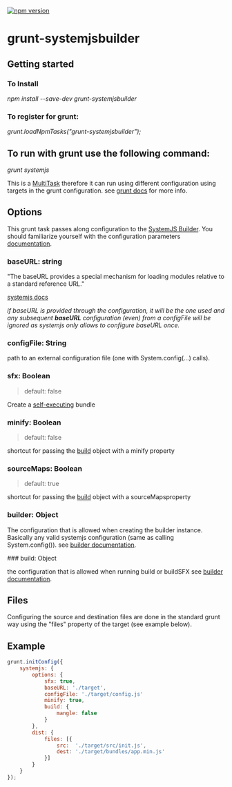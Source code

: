 [![npm version](https://badge.fury.io/js/grunt-systemjsbuilder.svg)](https://www.npmjs.com/package/grunt-systemjsbuilder)

# grunt-systemjsbuilder

## Getting started

### To Install

_npm install --save-dev grunt-systemjsbuilder_

### To register for grunt: 

_grunt.loadNpmTasks("grunt-systemjsbuilder");_

## To run with grunt use the following command:

_grunt systemjs_

 This is a [MultiTask](http://gruntjs.com/api/grunt.task#grunt.task.registermultitask) therefore it can run using different configuration using targets in the grunt configuration. see [grunt docs](http://gruntjs.com/configuring-tasks#task-configuration-and-targets) for more info.

## Options

This grunt task passes along configuration to the [SystemJS Builder](https://github.com/systemjs/builder). You should familiarize yourself with the configuration parameters [documentation](https://github.com/systemjs/builder/blob/master/README.md).

### baseURL: string

"The baseURL provides a special mechanism for loading modules relative to a standard reference URL."

[systemjs docs](https://github.com/systemjs/systemjs/blob/master/docs/overview.md#baseurl)

_if baseURL is provided through the configuration, it will be the one used and any subsequent **baseURL** configuration (even) from a configFile will be ignored as systemjs only allows to configure baseURL once._

### configFile: String

path to an external configuration file (one with System.config(...) calls).

### sfx: Boolean 
> default: false

Create a [self-executing](https://github.com/systemjs/builder/blob/master/README.md#self-executing-sfx-bundles) bundle

### minify: Boolean
> default: false

shortcut for passing the [build](#buildObject) object with a minify property

### sourceMaps: Boolean
> default: true

shortcut for passing the [build](#buildObject) object with a sourceMapsproperty

### builder: Object

The configuration that is allowed when creating the builder instance. Basically any valid systemjs configuration (same as calling System.config()).
see [builder documentation](https://github.com/systemjs/builder/blob/master/README.md).

<a id="buildObject">
### build: Object

the configuration that is allowed when running build or buildSFX
see [builder documentation](https://github.com/systemjs/builder/blob/master/README.md).

## Files

Configuring the source and destination files are done in the standard grunt way using the "files" property of the target (see example below).

## Example


```javascript
grunt.initConfig({
	systemjs: {
		options: {
			sfx: true,
			baseURL: './target',
			configFile: './target/config.js'
			minify: true,
			build: {
				mangle: false
			}
		},
		dist: {
			files: [{
				src:  './target/src/init.js',
				dest: './target/bundles/app.min.js'
			}]
		}
	}
});
```